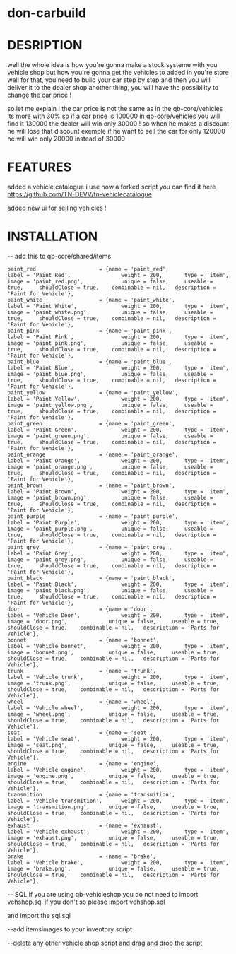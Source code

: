 # don-carbuild

# DESRIPTION

well the whole idea is how you're gonna make a stock systeme with you vehicle shop
but how you're gonna get the vehicles to added in you're store
well for that, you need to build your car step by step and then you will deliver it to the dealer shop
another thing, you will have the possibility to change the car price !

so let me explain ! the car price is not the same as in the qb-core/vehicles
its more with 30%
so if a car price is 100000 in qb-core/vehicles you will find it 130000
the dealer will win only 30000 !
so when he makes a discount he will lose that discount
exemple if he want to sell the car for only 120000 he will win only 20000 instead of 30000

# FEATURES

added a vehicle catalogue
i use now a forked script you can find it here
https://github.com/TN-DEVV/tn-vehiclecatalogue

added new ui for selling vehicles !

# INSTALLATION

-- add this to qb-core/shared/items

    paint_red 				 	 = {name = 'paint_red', 			  	  		label = 'Paint Red', 				weight = 200, 		type = 'item', 		image = 'paint_red.png', 			unique = false, 	useable = true, 	shouldClose = true,	   combinable = nil,   description = 'Paint for Vehicle'},
    paint_white 				 = {name = 'paint_white', 			  	  		label = 'Paint White', 				weight = 200, 		type = 'item', 		image = 'paint_white.png', 			unique = false, 	useable = true, 	shouldClose = true,	   combinable = nil,   description = 'Paint for Vehicle'},
    paint_pink 				 	 = {name = 'paint_pink', 			  	  		label = 'Paint Pink', 				weight = 200, 		type = 'item', 		image = 'paint_pink.png', 			unique = false, 	useable = true, 	shouldClose = true,	   combinable = nil,   description = 'Paint for Vehicle'},
    paint_blue 				 	 = {name = 'paint_blue', 			  	  		label = 'Paint Blue', 				weight = 200, 		type = 'item', 		image = 'paint_blue.png', 			unique = false, 	useable = true, 	shouldClose = true,	   combinable = nil,   description = 'Paint for Vehicle'},
    paint_yellow 				 = {name = 'paint_yellow', 			  	  		label = 'Paint Yellow', 			weight = 200, 		type = 'item', 		image = 'paint_yellow.png', 		unique = false, 	useable = true, 	shouldClose = true,	   combinable = nil,   description = 'Paint for Vehicle'},
    paint_green 				 = {name = 'paint_green', 			  	  		label = 'Paint Green', 				weight = 200, 		type = 'item', 		image = 'paint_green.png', 			unique = false, 	useable = true, 	shouldClose = true,	   combinable = nil,   description = 'Paint for Vehicle'},
    paint_orange 				 = {name = 'paint_orange', 			  	  		label = 'Paint Orange', 			weight = 200, 		type = 'item', 		image = 'paint_orange.png', 		unique = false, 	useable = true, 	shouldClose = true,	   combinable = nil,   description = 'Paint for Vehicle'},
    paint_brown 				 = {name = 'paint_brown', 			  	  		label = 'Paint Brown', 				weight = 200, 		type = 'item', 		image = 'paint_brown.png', 			unique = false, 	useable = true, 	shouldClose = true,	   combinable = nil,   description = 'Paint for Vehicle'},
    paint_purple 				 = {name = 'paint_purple', 			  	  		label = 'Paint Purple', 			weight = 200, 		type = 'item', 		image = 'paint_purple.png', 		unique = false, 	useable = true, 	shouldClose = true,	   combinable = nil,   description = 'Paint for Vehicle'},
    paint_grey 				 	 = {name = 'paint_grey', 			  	  		label = 'Paint Grey', 				weight = 200, 		type = 'item', 		image = 'paint_grey.png', 			unique = false, 	useable = true, 	shouldClose = true,	   combinable = nil,   description = 'Paint for Vehicle'},
    paint_black 				 = {name = 'paint_black', 			  	  		label = 'Paint Black', 				weight = 200, 		type = 'item', 		image = 'paint_black.png', 			unique = false, 	useable = true, 	shouldClose = true,	   combinable = nil,   description = 'Paint for Vehicle'},
    door 				 	 	 = {name = 'door', 			  	  				label = 'Vehicle Door', 			weight = 200, 		type = 'item', 		image = 'door.png', 			unique = false, 	useable = true, 	shouldClose = true,	   combinable = nil,   description = 'Parts for Vehicle'},
    bonnet 				 	 	 = {name = 'bonnet', 			  	  			label = 'Vehicle bonnet', 			weight = 200, 		type = 'item', 		image = 'bonnet.png', 			unique = false, 	useable = true, 	shouldClose = true,	   combinable = nil,   description = 'Parts for Vehicle'},
    trunk 				 		 = {name = 'trunk', 			  	  			label = 'Vehicle trunk', 			weight = 200, 		type = 'item', 		image = 'trunk.png', 			unique = false, 	useable = true, 	shouldClose = true,	   combinable = nil,   description = 'Parts for Vehicle'},
    wheel 				 	 	 = {name = 'wheel', 			  	  			label = 'Vehicle wheel', 			weight = 200, 		type = 'item', 		image = 'wheel.png', 			unique = false, 	useable = true, 	shouldClose = true,	   combinable = nil,   description = 'Parts for Vehicle'},
    seat 				 		 = {name = 'seat', 			  	  				label = 'Vehicle seat', 			weight = 200, 		type = 'item', 		image = 'seat.png', 			unique = false, 	useable = true, 	shouldClose = true,	   combinable = nil,   description = 'Parts for Vehicle'},
    engine 				 		 = {name = 'engine', 			  	  			label = 'Vehicle engine', 			weight = 200, 		type = 'item', 		image = 'engine.png', 			unique = false, 	useable = true, 	shouldClose = true,	   combinable = nil,   description = 'Parts for Vehicle'},
    transmition 				 = {name = 'transmition', 			  	  		label = 'Vehicle transmition', 		weight = 200, 		type = 'item', 		image = 'transmition.png', 		unique = false, 	useable = true, 	shouldClose = true,	   combinable = nil,   description = 'Parts for Vehicle'},
    exhaust 				 	 = {name = 'exhaust', 			  	  			label = 'Vehicle exhaust', 			weight = 200, 		type = 'item', 		image = 'exhaust.png', 			unique = false, 	useable = true, 	shouldClose = true,	   combinable = nil,   description = 'Parts for Vehicle'},
    brake 				 	 	 = {name = 'brake', 			  	  			label = 'Vehicle brake', 			weight = 200, 		type = 'item', 		image = 'brake.png', 			unique = false, 	useable = true, 	shouldClose = true,	   combinable = nil,   description = 'Parts for Vehicle'},

-- SQL
if you are using qb-vehicleshop you do not need to import vehshop.sql
if you don't so please import vehshop.sql

and import the sql.sql

--add itemsimages to your inventory script

--delete any other vehicle shop script and drag and drop the script
